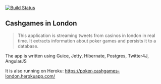 [![Build Status](https://travis-ci.org/Stefata/cashgames-london.svg?branch=master)](https://travis-ci.org/Stefata/cashgames-london)

## Cashgames in London

>This application is streaming tweets from casinos in london in real time.
>It extracts information about poker games and persists it to a database.

The app is written using Guice, Jetty, Hibernate, Postgres, Twitter4J, AngularJS

It is also running on Heroku: https://poker-cashgames-london.herokuapp.com/
